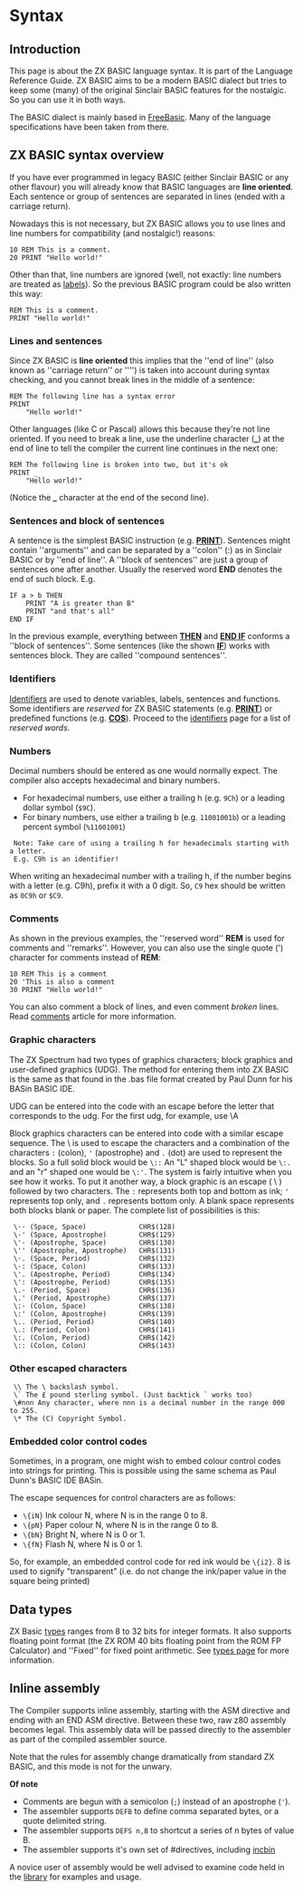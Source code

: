 # Syntax

## Introduction

This page is about the ZX BASIC language syntax. It is part of the Language Reference Guide.
ZX BASIC aims to be a modern BASIC dialect but tries to keep some (many) of the original Sinclair BASIC features for the nostalgic. So you can use it in both ways.

The BASIC dialect is mainly based in [FreeBasic](http://www.zxbasic.net/wiki/). Many of the language specifications have been taken from there.

## ZX BASIC syntax overview

If you have ever programmed in legacy BASIC (either Sinclair BASIC or any other flavour) you will already know that BASIC languages are **line oriented**. Each sentence or group of sentences are separated in lines (ended with a carriage return).

Nowadays this is not necessary, but ZX BASIC allows you to use lines and line numbers for compatibility (and nostalgic!) reasons:

```
10 REM This is a comment.
20 PRINT "Hello world!"
```


Other than that, line numbers are ignored (well, not exactly: line numbers are treated as [labels](labels.md)).
So the previous BASIC program could be also written this way:

```
REM This is a comment.
PRINT "Hello world!"
```


### Lines and sentences

Since ZX BASIC is **line oriented** this implies that the ''end of line'' (also known as ''carriage return'' or ''<CR>'') is taken into account during syntax checking, and you cannot break lines in the middle of a sentence:

```
REM The following line has a syntax error
PRINT
    "Hello world!"
```


Other languages (like C or Pascal) allows this because they're not line oriented. If you need to break a line, use the
underline character (**_**) at the end of line to tell the compiler the current line continues in the next one:

```
REM The following line is broken into two, but it's ok
PRINT _
    "Hello world!"
```
(Notice the **_** character at the end of the second line).

### Sentences and block of sentences

A sentence is the simplest BASIC instruction (e.g. **[PRINT](print.md)**). Sentences might contain ''arguments'' and can be separated by a ''colon'' (:) as in Sinclair BASIC or by ''end of line''. A ''block of sentences'' are just a group of sentences one after another. Usually the reserved word **END** denotes the end of such block. E.g.

```
IF a > b THEN
    PRINT "A is greater than B"
    PRINT "and that's all"
END IF
```

In the previous example, everything between **[THEN](if.md)** and **[END IF](if.md)** conforms a ''block of sentences''. Some sentences (like the shown **[IF](if.md)**) works with sentences block. They are called ''compound sentences''.

### Identifiers

[Identifiers](identifier.md) are used to denote variables, labels, sentences and functions. Some identifiers are
_reserved_ for ZX BASIC statements (e.g. **[PRINT](print.md)**) or predefined functions (e.g. **[COS](cos.md)**).
Proceed to the [identifiers](identifier.md) page for a list of _reserved words_.

### Numbers

Decimal numbers should be entered as one would normally expect. The compiler also accepts hexadecimal and binary numbers.

* For hexadecimal numbers, use either a trailing h (e.g. `9Ch`) or a leading dollar symbol (`$9C`).
* For binary numbers, use either a trailing b (e.g. `11001001b`) or a leading percent symbol (`%11001001`)

```
 Note: Take care of using a trailing h for hexadecimals starting with a letter.
 E.g. C9h is an identifier!
```
When writing an hexadecimal number with a trailing h, if the number begins with a letter (e.g. C9h), prefix it with a 0 digit.
So, `C9` hex should be written as `0C9h` or `$C9`.

### Comments

As shown in the previous examples, the ''reserved word'' **REM** is used for comments and ''remarks''. However, you can also use the single quote (') character for comments instead of **REM**:

```
10 REM This is a comment
20 'This is also a comment
30 PRINT "Hello world!"
```

You can also comment a block of lines, and even comment _broken_ lines.
Read [comments](comments.md) article for more information.

### Graphic characters

The ZX Spectrum had two types of graphics characters; block graphics and user-defined graphics (UDG).
The method for entering them into ZX BASIC is the same as that found in the .bas file format created by Paul Dunn
for his BASin BASIC IDE.

UDG can be entered into the code with an escape before the letter that corresponds to the udg.
For the first udg, for example, use \A

Block graphics characters can be entered into code with a similar escape sequence.
The \ is used to escape the characters and a combination of the characters `:` (colon), `'` (apostrophe) and `.` (dot)
are used to represent the blocks. So a full solid block would be `\::` An "L" shaped block would be `\:.` and an "r"
shaped one would be `\:'`. The system is fairly intuitive when you see how it works.
To put it another way, a block graphic is an escape ( \ ) followed by two characters.
The `:` represents both top and bottom as ink; `'` represents top only, and `.` represents bottom only.
A blank space represents both blocks blank or paper. The complete list of possibilities is this:

```
 \·· (Space, Space)             CHR$(128)
 \·' (Space, Apostrophe)        CHR$(129)
 \'· (Apostrophe, Space)        CHR$(130)
 \'' (Apostrophe, Apostrophe)   CHR$(131)
 \·. (Space, Period)            CHR$(132)
 \·: (Space, Colon)             CHR$(133)
 \'. (Apostrophe, Period)       CHR$(134)
 \': (Apostrophe, Period)       CHR$(135)
 \.· (Period, Space)            CHR$(136)
 \.' (Period, Apostrophe)       CHR$(137)
 \:· (Colon, Space)             CHR$(138)
 \:' (Colon, Apostrophe)        CHR$(139)
 \.. (Period, Period)           CHR$(140)
 \.: (Period, Colon)            CHR$(141)
 \:. (Colon, Period)            CHR$(142)
 \:: (Colon, Colon)             CHR$(143)
```


### Other escaped characters
```
 \\ The \ backslash symbol.
 \` The £ pound sterling symbol. (Just backtick ` works too)
 \#nnn Any character, where nnn is a decimal number in the range 000 to 255.
 \* The (C) Copyright Symbol.
```

### Embedded color control codes

Sometimes, in a program, one might wish to embed colour control codes into strings for printing. This is possible using the same schema as Paul Dunn's BASIC IDE BASin.

The escape sequences for control characters are as follows:

* `\{iN}` Ink colour N, where N is in the range 0 to 8.
* `\{pN}` Paper colour N, where N is in the range 0 to 8.
* `\{bN}` Bright N, where N is 0 or 1.
* `\{fN}` Flash N, where N is 0 or 1.

So, for example, an embedded control code for red ink would be `\{i2}`.
8 is used to signify "transparent" (i.e. do not change the ink/paper value in the square being printed)

## Data types

ZX Basic [types](types.md) ranges from 8 to 32 bits for integer formats. It also supports floating point format (the ZX ROM 40 bits floating point from the ROM FP Calculator) and ''Fixed'' for fixed point arithmetic. See [types page](types.md) for more information.

## Inline assembly

The Compiler supports inline assembly, starting with the ASM directive and ending with an END ASM directive. Between these two, raw z80 assembly becomes legal. This assembly data will be passed directly to the assembler as part of the compiled assembler source.

Note that the rules for assembly change dramatically from standard ZX BASIC, and this mode is not for the unwary.

**Of note**

* Comments are begun with a semicolon (`;`) instead of an apostrophe (`'`).
* The assembler supports `DEFB` to define comma separated bytes, or a quote delimited string.
* The assembler supports `DEFS n,B` to shortcut a series of n bytes of value B.
* The assembler supports it's own set of #directives, including [incbin](asm/incbin.md)

A novice user of assembly would be well advised to examine code held in the [library](library.md) for examples and usage.
